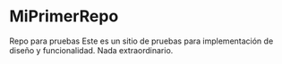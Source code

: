 # MiPrimerRepo
Repo para pruebas
Este es un sitio de pruebas para implementación de diseño y funcionalidad. Nada extraordinario.
